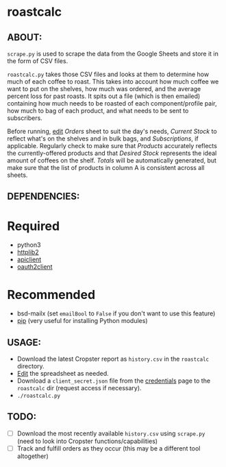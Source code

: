 # roastcalc

## ABOUT:
`scrape.py` is used to scrape the data from the Google Sheets and store it in the form of CSV files.

`roastcalc.py` takes those CSV files and looks at them to determine how much of each coffee to roast. This takes into account how much coffee we want to put on the shelves, how much was ordered, and the average percent loss for past roasts. It spits out a file (which is then emailed) containing how much needs to be roasted of each component/profile pair, how much to bag of each product, and what needs to be sent to subscribers.

Before running, [edit](https://docs.google.com/spreadsheets/d/12McXQu2Ap7cRrX8U4Vegjk3zA3pPUd5HTLOp3swbswU/edit?usp=sharing) _Orders_ sheet to suit the day's needs, _Current Stock_ to reflect what's on the shelves and in bulk bags, and _Subscriptions_, if applicable. Regularly check to make sure that _Products_ accurately reflects the currently-offered products and that _Desired Stock_ represents the ideal amount of coffees on the shelf. _Totals_ will be automatically generated, but make sure that the list of products in column A is consistent across all sheets.

## DEPENDENCIES:
# Required
* python3
* [httplib2](https://github.com/httplib2/httplib2)
* [apiclient](https://github.com/google/google-api-python-client)
* [oauth2client](https://github.com/google/oauth2client)

# Recommended
* bsd-mailx (set `emailBool` to `False` if you don't want to use this feature)
* [pip](https://pip.pypa.io/en/stable/installing/) (very useful for installing Python modules)

## USAGE:
* Download the latest Cropster report as `history.csv` in the `roastcalc` directory.
* [Edit](https://docs.google.com/spreadsheets/d/12McXQu2Ap7cRrX8U4Vegjk3zA3pPUd5HTLOp3swbswU/edit?usp=sharing) the spreadsheet as needed.
* Download a `client_secret.json` file from the [credentials](https://console.developers.google.com/apis/credentials?project=direct-branch-138023) page to the `roastcalc` dir (request access if necessary).
* `./roastcalc.py`

## TODO:
- [ ] Download the most recently available `history.csv` using `scrape.py` (need to look into Cropster functions/capabilities)
- [ ] Track and fulfill orders as they occur (this may be a different tool altogether)

